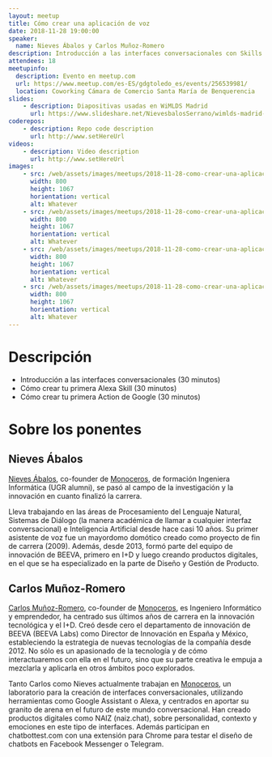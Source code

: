 ```yaml
---
layout: meetup
title: Cómo crear una aplicación de voz
date: 2018-11-28 19:00:00
speaker:
  name: Nieves Ábalos y Carlos Muñoz-Romero
description: Introducción a las interfaces conversacionales con Skills de Alexa y Actions de Google
attendees: 18
meetupinfo:
  description: Evento en meetup.com
  url: https://www.meetup.com/es-ES/gdgtoledo_es/events/256539981/
  location: Coworking Cámara de Comercio Santa María de Benquerencia
slides:
    - description: Diapositivas usadas en WiMLDS Madrid
      url: https://www.slideshare.net/NievesbalosSerrano/wimlds-madrid-the-recipe-of-a-good-conversational-interface
coderepos:
    - description: Repo code description
      url: http://www.setHereUrl
videos:
    - description: Video description
      url: http://www.setHereUrl
images:
    - src: /web/assets/images/meetups/2018-11-28-como-crear-una-aplicacion-de-voz/aforo-completo.jpg
      width: 800
      height: 1067
      horientation: vertical
      alt: Whatever
    - src: /web/assets/images/meetups/2018-11-28-como-crear-una-aplicacion-de-voz/javi-participando.jpg
      width: 800
      height: 1067
      horientation: vertical
      alt: Whatever
    - src: /web/assets/images/meetups/2018-11-28-como-crear-una-aplicacion-de-voz/nieves-y-carlos.jpg
      width: 800
      height: 1067
      horientation: vertical
      alt: Whatever
    - src: /web/assets/images/meetups/2018-11-28-como-crear-una-aplicacion-de-voz/tercer-tiempo.jpg
      width: 800
      height: 1067
      horientation: vertical
      alt: Whatever
---
```


# Descripción

- Introducción a las interfaces conversacionales (30 minutos)
- Cómo crear tu primera Alexa Skill (30 minutos)
- Cómo crear tu primera Action de Google (30 minutos)

# Sobre los ponentes

## Nieves Ábalos
[Nieves Ábalos](https://www.linkedin.com/in/nievesabalosserrano/), co-founder de [Monoceros]([https://monoceros.xyz](https://monoceros.xyz/)), de formación Ingeniera Informática (UGR alumni), se pasó al campo de la investigación y la innovación en cuanto finalizó la carrera.

Lleva trabajando en las áreas de Procesamiento del Lenguaje Natural, Sistemas de Diálogo (la manera académica de llamar a cualquier interfaz conversacional) e Inteligencia Artificial desde hace casi 10 años. Su primer asistente de voz fue un mayordomo domótico creado como proyecto de fin de carrera (2009). Además, desde 2013, formó parte del equipo de innovación de BEEVA, primero en I+D y luego creando productos digitales, en el que se ha especializado en la parte de Diseño y Gestión de Producto.

## Carlos Muñoz-Romero
[Carlos Muñoz-Romero](https://www.linkedin.com/in/carlosmunozromero/), co-founder de [Monoceros]([https://monoceros.xyz](https://monoceros.xyz/)), es Ingeniero Informático y emprendedor, ha centrado sus últimos años de carrera en la innovación tecnológica y el I+D. Creó desde cero el departamento de innovación de BEEVA (BEEVA Labs) como Director de Innovación en España y México, estableciendo la estrategia de nuevas tecnologías de la compañía desde 2012. No sólo es un apasionado de la tecnología y de cómo interactuaremos con ella en el futuro, sino que su parte creativa le empuja a mezclarla y aplicarla en otros ámbitos poco explorados.

Tanto Carlos como Nieves actualmente trabajan en [Monoceros]([https://monoceros.xyz](https://monoceros.xyz/)), un laboratorio para la creación de interfaces conversacionales, utilizando herramientas como Google Assistant o Alexa, y centrados en aportar su granito de arena en el futuro de este mundo conversacional. Han creado productos digitales como NAIZ (naiz.chat), sobre personalidad, contexto y emociones en este tipo de interfaces. Además participan en chatbottest.com con una extensión para Chrome para testar el diseño de chatbots en Facebook Messenger o Telegram.

